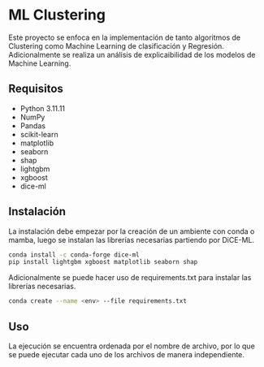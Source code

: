 # ML Clustering
Este proyecto se enfoca en la implementación de tanto algoritmos de Clustering como Machine Learning de clasificación y Regresión.
Adicionalmente se realiza un análisis de explicaibilidad de los modelos de Machine Learning.

## Requisitos

- Python 3.11.11
- NumPy
- Pandas
- scikit-learn
- matplotlib
- seaborn
- shap
- lightgbm
- xgboost
- dice-ml

## Instalación
La instalación debe empezar por la creación de un ambiente con conda o mamba, luego se instalan las librerías necesarias partiendo por DiCE-ML.
```bash
conda install -c conda-forge dice-ml
pip install lightgbm xgboost matplotlib seaborn shap
```

Adicionalmente se puede hacer uso de requirements.txt para instalar las librerías necesarias.
```bash
conda create --name <env> --file requirements.txt
```

## Uso
La ejecución se encuentra ordenada por el nombre de archivo, por lo que se puede ejecutar cada uno de los archivos de manera independiente.
